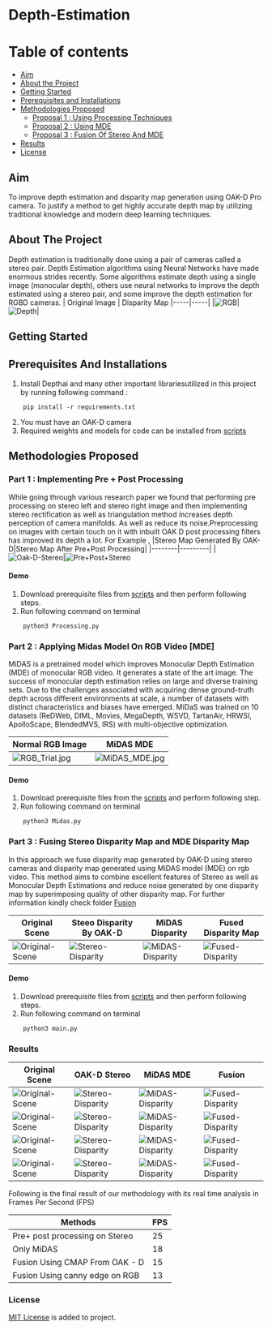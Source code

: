 # Depth-Estimation  


# Table of contents
- [Aim](#Aim)
- [About the Project](#About-The-Project)
- [Getting Started](#Getting-Started)
- [Prerequisites and Installations](#Prerequisites-And-Installations)
- [Methodologies Proposed](#Methodologies-Proposed)
  - [Proposal 1 : Using Processing Techniques](#Part-1--Implementing-Pre--Post-Processing)
  - [Proposal 2 : Using MDE](#Part-2--Applying-Midas-Model-On-RGB-Video-MDE)
  - [Proposal 3 : Fusion Of Stereo And MDE](#Part-3--Fusing-Stereo-Disparity-Map-and-MDE-Disparity-Map)
-  [Results](#Results)
-  [License](#License)

## Aim


To improve depth estimation and disparity map generation using OAK-D Pro camera. To justify a method to get highly accurate depth map by utilizing traditional knowledge and modern deep learning techniques.

## About The Project

Depth estimation is traditionally done using a pair of cameras called a stereo pair. 
Depth Estimation algorithms using Neural Networks have made enormous strides recently. Some algorithms estimate depth using a single image (monocular depth), others use neural networks to improve the depth estimated using a stereo pair, and some improve the depth estimation for RGBD cameras.
| Original Image | Disparity Map
|-----|-----|
|![RGB](Assets/Results/Result_Image_2/FrameRGB_3.jpg)|![Depth](Assets/Results/Result_Image_2/FusedRGB_3.jpg)|

## Getting Started


## Prerequisites And Installations

1. Install Depthai and many other important librariesutilized in this project by running following command :
```
    pip install -r requirements.txt
```
2. You must have an OAK-D camera
3. Required weights and models for code can be installed from [scripts](scripts) 

## Methodologies Proposed


### Part 1 : Implementing Pre + Post Processing

While going through various research paper we found that performing pre processing on stereo left and stereo right image and then implementing stereo rectification as well as triangulation method increases depth perception of camera manifolds. As well as reduce its noise.Preprocessing on images with certain touch on it with inbuilt OAK D post processing  filters has improved its depth a lot.
For Example , 
|Stereo Map Generated By OAK-D|Stereo Map After Pre+Post Processing|
|--------|---------|
|![Oak-D-Stereo](Assets/Images/Raw_stereo.jpeg)|![Pre+Post+Stereo](Assets/Images/Stereo_pre_post.jpeg)

#### Demo
1. Download prerequisite files from [scripts](scripts) and then perform following steps.
2. Run following command on terminal
```
    python3 Processing.py
```
### Part 2 : Applying Midas Model On RGB Video [MDE]


MiDAS is a pretrained model which improves Monocular Depth Estimation (MDE) of monocular RGB video. It generates a state of the art image.
The success of monocular depth estimation relies on large and diverse training sets. Due to the challenges associated with acquiring dense ground-truth depth across different environments at scale, a number of datasets with distinct characteristics and biases have emerged.
MiDaS was trained on 10 datasets (ReDWeb, DIML, Movies, MegaDepth, WSVD, TartanAir, HRWSI, ApolloScape, BlendedMVS, IRS) with multi-objective optimization.

| Normal RGB Image | MiDAS MDE |
|-------|---------|
| ![RGB_Trial.jpg](Assets/Images/OrgRGB.png) | ![MiDAS_MDE.jpg](Assets/Images/Midasimage.png) |

#### Demo
1. Download prerequisite files from the [scripts](scripts) and perform following step.
2. Run following command on terminal
```
    python3 Midas.py
```

### Part 3 : Fusing Stereo Disparity Map and MDE Disparity Map


In this approach we fuse disparity map generated by OAK-D using stereo cameras and disparity map generated using MiDAS model (MDE) on rgb video. This method aims to combine excellent features of Stereo as well as Monocular Depth Estimations and reduce noise generated by one disparity map by superimposing quality of other disparity map.
For further information kindly check folder [Fusion](Fusion)

| Original Scene | Steeo Disparity By OAK-D | MiDAS Disparity | Fused Disparity Map |
|--------|--------|--------|--------|
|![Original-Scene](Assets/Images/OrgRGB.png)|![Stereo-Disparity](Assets/Images/StereoImg.png)|![MiDAS-Disparity](Assets/Images/Midasimage.png)|![Fused-Disparity](Assets/Images/FusedImg.png)|

#### Demo
1. Download prerequisite files from [scripts](scripts) and then perform following steps.
2. Run following command on terminal
```
    python3 main.py
```

### Results


| Original Scene | OAK-D Stereo | MiDAS MDE | Fusion |
|-----|-----|-----|-----|
|![Original-Scene](Assets/Results/Result_Image_1/FrameRGB_2.jpg)|![Stereo-Disparity](Assets/Results/Result_Image_1/FrameStereo_2.jpg)|![MiDAS-Disparity](Assets/Results/Result_Image_1/FrameMidas_2.jpg)|![Fused-Disparity](Assets/Results/Result_Image_1/FusedRGB_2.jpg)|
|![Original-Scene](Assets/Results/Result_Image_2/FrameRGB_3.jpg)|![Stereo-Disparity](Assets/Results/Result_Image_2/FrameStereo_3.jpg)|![MiDAS-Disparity](Assets/Results/Result_Image_2/FrameMidas_3.jpg)|![Fused-Disparity](Assets/Results/Result_Image_2/FusedRGB_3.jpg)|
|![Original-Scene](Assets/Images/ResultVideo1_RGB_1.gif)|![Stereo-Disparity](Assets/Images/ResultVideo1_Stereo_1.gif)|![MiDAS-Disparity](Assets/Images/ResultVideo1_Midas_1.gif)|![Fused-Disparity](Assets/Images/ResultVideo1_Fusion_1.gif)|
|![Original-Scene](Assets/Images/ResultVideo2_RGB.gif)|![Stereo-Disparity](Assets/Images/ResultVideo2_Stereo.gif)|![MiDAS-Disparity](Assets/Images/ResultVideo2_Midas.gif)|![Fused-Disparity](Assets/Images/ResultVideo2_Fusion.gif)|

Following is the final result of our methodology with its real time analysis in Frames Per Second (FPS)

| Methods | FPS |
|-----------|----------|
| Pre+ post processing on Stereo | 25 |
| Only MiDAS | 18 |
| Fusion Using CMAP From OAK - D | 15 |
| Fusion Using canny edge on RGB | 13|

### License


[MIT License]() is added to project. 
